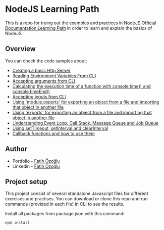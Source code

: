 # NodeJS Learning Path

This is a repo for trying out the examples and practices in [NodeJS Official Documentation Learning Path](https://nodejs.dev/learn) in order to learn and explain the basics of NodeJS.

## Overview

You can check the code samples about:

- [Creating a basic Http Server](basicHttpServer.js)
- [Reading Environment Variables From CLI](readEnvVariables.js)
- [Accepting arguments from CLI](argumentsFromCLI.js)
- [Calculating the execution time of a function with console.time() and console.timeEnd()](calculateTimeSpent.js)
- [Accepting inputs from CLI](inputFromCLI.js)
- [Using 'module.exports' for exporting an object from a file and importing that object in another file](moduleExportAndImport)
- [Using 'exports' for exporting an object from a file and importing that object in another file](exportAndImport)
- [Understanding Event Loop, Call Stack, Message Queue and Job Queue](eventLoop.js)
- [Using setTimeout, setInterval and clearInterval](timers.js)
- [Callback functions and how to use them](callback.js)

## Author

- Portfolio - [Fatih Özoğlu](https://fatihozoglu.github.io/react-portfolio/)
- Linkedin - [Fatih Özoğlu](https://www.linkedin.com/in/fatihozoglu/)

## Project setup

This project consist of several standalone Javascript files for different exercises and practises. You can download or clone this repo and run commands (provided in each file) in CLI to see the results.

Install all packages from package.json with this command:

```
npm install
```
